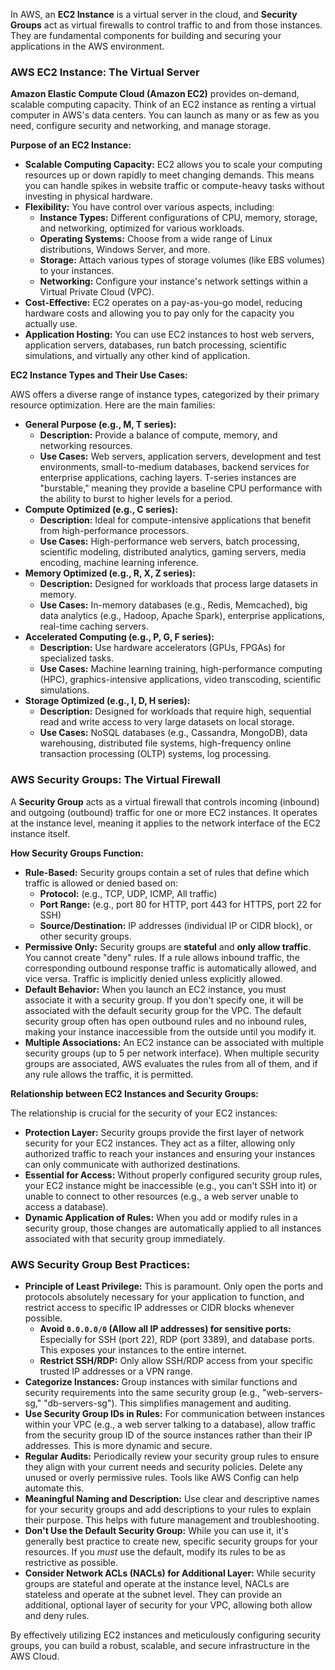 In AWS, an **EC2 Instance** is a virtual server in the cloud, and **Security Groups** act as virtual firewalls to control traffic to and from those instances. They are fundamental components for building and securing your applications in the AWS environment.

### AWS EC2 Instance: The Virtual Server

**Amazon Elastic Compute Cloud (Amazon EC2)** provides on-demand, scalable computing capacity. Think of an EC2 instance as renting a virtual computer in AWS's data centers. You can launch as many or as few as you need, configure security and networking, and manage storage.

**Purpose of an EC2 Instance:**

* **Scalable Computing Capacity:** EC2 allows you to scale your computing resources up or down rapidly to meet changing demands. This means you can handle spikes in website traffic or compute-heavy tasks without investing in physical hardware.
* **Flexibility:** You have control over various aspects, including:
    * **Instance Types:** Different configurations of CPU, memory, storage, and networking, optimized for various workloads.
    * **Operating Systems:** Choose from a wide range of Linux distributions, Windows Server, and more.
    * **Storage:** Attach various types of storage volumes (like EBS volumes) to your instances.
    * **Networking:** Configure your instance's network settings within a Virtual Private Cloud (VPC).
* **Cost-Effective:** EC2 operates on a pay-as-you-go model, reducing hardware costs and allowing you to pay only for the capacity you actually use.
* **Application Hosting:** You can use EC2 instances to host web servers, application servers, databases, run batch processing, scientific simulations, and virtually any other kind of application.

**EC2 Instance Types and Their Use Cases:**

AWS offers a diverse range of instance types, categorized by their primary resource optimization. Here are the main families:

* **General Purpose (e.g., M, T series):**
    * **Description:** Provide a balance of compute, memory, and networking resources.
    * **Use Cases:** Web servers, application servers, development and test environments, small-to-medium databases, backend services for enterprise applications, caching layers. T-series instances are "burstable," meaning they provide a baseline CPU performance with the ability to burst to higher levels for a period.
* **Compute Optimized (e.g., C series):**
    * **Description:** Ideal for compute-intensive applications that benefit from high-performance processors.
    * **Use Cases:** High-performance web servers, batch processing, scientific modeling, distributed analytics, gaming servers, media encoding, machine learning inference.
* **Memory Optimized (e.g., R, X, Z series):**
    * **Description:** Designed for workloads that process large datasets in memory.
    * **Use Cases:** In-memory databases (e.g., Redis, Memcached), big data analytics (e.g., Hadoop, Apache Spark), enterprise applications, real-time caching servers.
* **Accelerated Computing (e.g., P, G, F series):**
    * **Description:** Use hardware accelerators (GPUs, FPGAs) for specialized tasks.
    * **Use Cases:** Machine learning training, high-performance computing (HPC), graphics-intensive applications, video transcoding, scientific simulations.
* **Storage Optimized (e.g., I, D, H series):**
    * **Description:** Designed for workloads that require high, sequential read and write access to very large datasets on local storage.
    * **Use Cases:** NoSQL databases (e.g., Cassandra, MongoDB), data warehousing, distributed file systems, high-frequency online transaction processing (OLTP) systems, log processing.

### AWS Security Groups: The Virtual Firewall

A **Security Group** acts as a virtual firewall that controls incoming (inbound) and outgoing (outbound) traffic for one or more EC2 instances. It operates at the instance level, meaning it applies to the network interface of the EC2 instance itself.

**How Security Groups Function:**

* **Rule-Based:** Security groups contain a set of rules that define which traffic is allowed or denied based on:
    * **Protocol:** (e.g., TCP, UDP, ICMP, All traffic)
    * **Port Range:** (e.g., port 80 for HTTP, port 443 for HTTPS, port 22 for SSH)
    * **Source/Destination:** IP addresses (individual IP or CIDR block), or other security groups.
* **Permissive Only:** Security groups are **stateful** and **only allow traffic**. You cannot create "deny" rules. If a rule allows inbound traffic, the corresponding outbound response traffic is automatically allowed, and vice versa. Traffic is implicitly denied unless explicitly allowed.
* **Default Behavior:** When you launch an EC2 instance, you must associate it with a security group. If you don't specify one, it will be associated with the default security group for the VPC. The default security group often has open outbound rules and no inbound rules, making your instance inaccessible from the outside until you modify it.
* **Multiple Associations:** An EC2 instance can be associated with multiple security groups (up to 5 per network interface). When multiple security groups are associated, AWS evaluates the rules from all of them, and if any rule allows the traffic, it is permitted.

**Relationship between EC2 Instances and Security Groups:**

The relationship is crucial for the security of your EC2 instances:

* **Protection Layer:** Security groups provide the first layer of network security for your EC2 instances. They act as a filter, allowing only authorized traffic to reach your instances and ensuring your instances can only communicate with authorized destinations.
* **Essential for Access:** Without properly configured security group rules, your EC2 instance might be inaccessible (e.g., you can't SSH into it) or unable to connect to other resources (e.g., a web server unable to access a database).
* **Dynamic Application of Rules:** When you add or modify rules in a security group, those changes are automatically applied to all instances associated with that security group immediately.

### AWS Security Group Best Practices:

* **Principle of Least Privilege:** This is paramount. Only open the ports and protocols absolutely necessary for your application to function, and restrict access to specific IP addresses or CIDR blocks whenever possible.
    * **Avoid `0.0.0.0/0` (Allow all IP addresses) for sensitive ports:** Especially for SSH (port 22), RDP (port 3389), and database ports. This exposes your instances to the entire internet.
    * **Restrict SSH/RDP:** Only allow SSH/RDP access from your specific trusted IP addresses or a VPN range.
* **Categorize Instances:** Group instances with similar functions and security requirements into the same security group (e.g., "web-servers-sg," "db-servers-sg"). This simplifies management and auditing.
* **Use Security Group IDs in Rules:** For communication between instances within your VPC (e.g., a web server talking to a database), allow traffic from the security group ID of the source instances rather than their IP addresses. This is more dynamic and secure.
* **Regular Audits:** Periodically review your security group rules to ensure they align with your current needs and security policies. Delete any unused or overly permissive rules. Tools like AWS Config can help automate this.
* **Meaningful Naming and Description:** Use clear and descriptive names for your security groups and add descriptions to your rules to explain their purpose. This helps with future management and troubleshooting.
* **Don't Use the Default Security Group:** While you can use it, it's generally best practice to create new, specific security groups for your resources. If you *must* use the default, modify its rules to be as restrictive as possible.
* **Consider Network ACLs (NACLs) for Additional Layer:** While security groups are stateful and operate at the instance level, NACLs are stateless and operate at the subnet level. They can provide an additional, optional layer of security for your VPC, allowing both allow and deny rules.

By effectively utilizing EC2 instances and meticulously configuring security groups, you can build a robust, scalable, and secure infrastructure in the AWS Cloud.